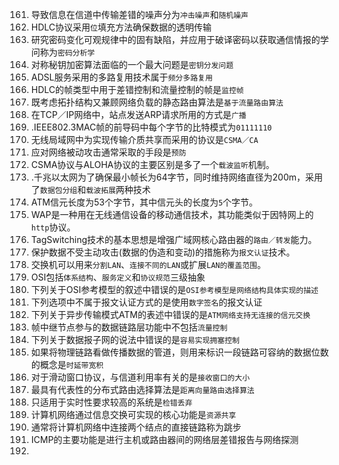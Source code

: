 161. 导致信息在信道中传输差错的噪声分为`冲击噪声`和`随机噪声`
162. HDLC协议采用`位`填充方法确保数据的透明传输
163. 研究密码变化可观规律中的固有缺陷，并应用于破译密码以获取通信情报的学问称为`密码分析学`
164. 对称秘钥加密算法面临的一个最大问题是`密钥分发问题`
165. ADSL服务采用的多路复用技术属于`频分多路复用`
166. HDLC的帧类型中用于差错控制和流量控制的帧是`监控帧`
167. 既考虑拓扑结构又兼顾网络负载的静态路由算法是`基于流量路由算法`
168. 在TCP／IP网络中，站点发送ARP请求所用的方式是`广播`
169. .IEEE802.3MAC帧的前导码中每个字节的比特模式为`01111110`
170. 无线局域网中为实现传输介质共享而采用的协议是`CSMA／CA`
171. 应对网络被动攻击通常采取的手段是`预防`
172. CSMA协议与ALOHA协议的主要区别是多了一个`载波监听`机制。
173. .千兆以太网为了确保最小帧长为64字节，同时维持网络直径为200m，采用了`数据包分组`和`载波拓展`两种技术
174. ATM信元长度为53个字节，其中信元头的长度为`5`个字节。
175. WAP是一种用在无线通信设备的移动通信技术，其功能类似于因特网上的`http`协议。
176. TagSwitching技术的基本思想是增强广域网核心路由器的`路由／转发`能力。
177. 保护数据不受主动攻击(数据的伪造和变动)的措施称为`报文认证`技术。
178. 交换机可以用来`分割LAN`、`连接不同的LAN`或扩展`LAN的覆盖范围`。
179. OSI包括`体系结构`、`服务定义`和`协议规范`三级抽象
180. 下列关于OSI参考模型的叙述中错误的是`OSI参考模型是网络结构具体实现的描述`
181. 下列选项中不属于报文认证方式的是使用`数字签名`的报文认证    
182. 下列关于异步传输模式ATM的表述中错误的是`ATM网络支持无连接的信元交换`
183. 帧中继节点参与的数据链路层功能中不包括`流量控制`
184. 下列关于数据报子网的说法中错误的是`容易实现拥塞控制`
185. 如果将物理链路看做传播数据的管道，则用来标识一段链路可容纳的数据位数的概念是`时延带宽积`
186. 对于滑动窗口协议，与信道利用率有关的是`接收窗口的大小`
187. 最具有代表性的分布式路由选择算法是`距离向量路由选择算法`
188. 只适用于实时性要求较高的系统是`检错丢弃`
189. 计算机网络通过信息交换可实现的核心功能是`资源共享`
190. 通常将计算机网络中连接两个结点的直接链路称为跳步
191. ICMP的主要功能是进行主机或路由器间的网络层差错报告与网络探测
192. 
